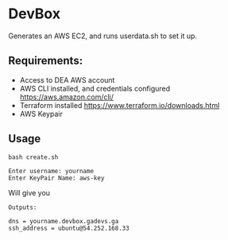 # DevBox
Generates an AWS EC2, and runs userdata.sh to set it up.

## Requirements:
- Access to DEA AWS account
- AWS CLI installed, and credentials configured https://aws.amazon.com/cli/ 
- Terraform installed https://www.terraform.io/downloads.html 
- AWS Keypair


## Usage

`bash create.sh`
```
Enter username: yourname
Enter KeyPair Name: aws-key
```

Will give you 

```
Outputs:

dns = yourname.devbox.gadevs.ga
ssh_address = ubuntu@54.252.168.33
```
